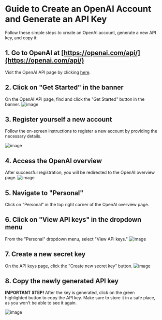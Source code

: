 Guide to Create an OpenAI Account and Generate an API Key
=========================================================

Follow these simple steps to create an OpenAI account, generate a new API key, and copy it:

1\. Go to OpenAI at [https://openai.com/api/](https://openai.com/api/)
----------------------------------------------------------------------

Visit the OpenAI API page by clicking [here](https://openai.com/api/).

2\. Click on "Get Started" in the banner
----------------------------------------

On the OpenAI API page, find and click the "Get Started" button in the banner.
![image](https://user-images.githubusercontent.com/23362597/225807625-6e217ef6-17a8-4eb6-bf76-f54f7ae9ee26.png)


3\. Register yourself a new account
-----------------------------------

Follow the on-screen instructions to register a new account by providing the necessary details.

![image](https://user-images.githubusercontent.com/23362597/225807897-775455e7-7539-4d90-ac3a-a0195e66031f.png)


4\. Access the OpenAI overview
------------------------------

After successful registration, you will be redirected to the OpenAI overview page.
![image](https://user-images.githubusercontent.com/23362597/225807840-dffebc94-f956-419d-82da-813150eec0aa.png)


5\. Navigate to "Personal"
--------------------------

Click on "Personal" in the top right corner of the OpenAI overview page.

6\. Click on "View API keys" in the dropdown menu
-------------------------------------------------

From the "Personal" dropdown menu, select "View API keys."
![image](https://user-images.githubusercontent.com/23362597/225808044-99147731-c4bb-44c1-832f-4ed29f6e5f65.png)


7\. Create a new secret key
---------------------------

On the API keys page, click the "Create new secret key" button.
![image](https://user-images.githubusercontent.com/23362597/225808189-656fab60-db12-46c3-aad2-419b4a919132.png)


8\. Copy the newly generated API key
------------------------------------

**IMPORTANT STEP!** After the key is generated, click on the green highlighted button to copy the API key. Make sure to store it in a safe place, as you won't be able to see it again.

![image](https://user-images.githubusercontent.com/23362597/225808433-bf74c9e3-be4a-4d09-8c36-cc0999e4d340.png)
